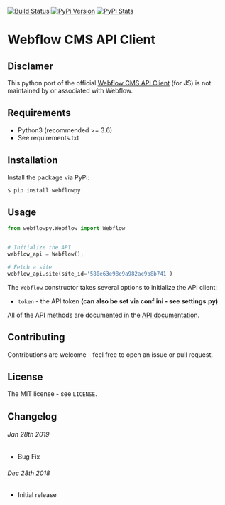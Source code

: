[![Build Status](https://travis-ci.com/rfechtner/webflowpy.svg?branch=master)](https://travis-ci.com/rfechtner/webflowpy) [![PyPi Version](https://img.shields.io/pypi/v/Webflowpy.svg)](https://pypi.org/project/Webflowpy) [![PyPi Stats](https://img.shields.io/pypi/dm/webflowpy.svg)](https://pypistats.org/packages/webflowpy)

# Webflow CMS API Client

## Disclamer 

This python port of the official [Webflow CMS API Client](https://github.com/webflow/js-webflow-api) (for JS) is not 
maintained by or associated with Webflow.

## Requirements

* Python3 (recommended >= 3.6)
* See requirements.txt

## Installation

Install the package via PyPi:

```shell
$ pip install webflowpy
```

## Usage

```python
from webflowpy.Webflow import Webflow


# Initialize the API
webflow_api = Webflow();

# Fetch a site
webflow_api.site(site_id='580e63e98c9a982ac9b8b741')
```

The `Webflow` constructor takes several options to initialize the API client:

* `token` - the API token **(can also be set via conf.ini - see settings.py)**

All of the API methods are documented in the [API documentation](https://developers.webflow.com).

## Contributing

Contributions are welcome - feel free to open an issue or pull request.

## License

The MIT license - see `LICENSE`.

## Changelog

###### Jan 28th 2019
* Bug Fix

###### Dec 28th 2018

* Initial release 

